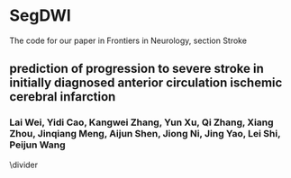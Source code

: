 # SegDWI
The code for our paper in Frontiers in Neurology, section Stroke

## prediction of progression to severe stroke in initially diagnosed anterior circulation ischemic cerebral infarction
### Lai Wei, Yidi Cao, Kangwei Zhang, Yun Xu, Qi Zhang, Xiang Zhou, Jinqiang Meng, Aijun Shen, Jiong Ni, Jing Yao, Lei Shi, Peijun Wang

\divider


